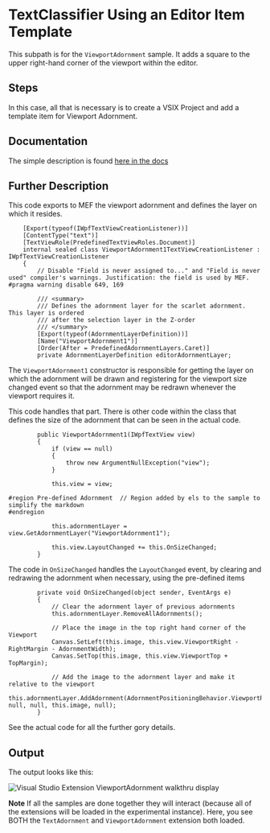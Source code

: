 # TextClassifier Using an Editor Item Template
This subpath is for the ```ViewportAdornment``` sample.  It adds a square to the upper right-hand corner of the viewport within the editor.

## Steps
In this case, all that is necessary is to create a VSIX Project and add a template item for Viewport Adornment.

## Documentation
The simple description is found [here in the docs](https://docs.microsoft.com/en-us/visualstudio/extensibility/creating-an-extension-with-an-editor-item-template?view=vs-2019#create-a-viewport-relative-adornment-extension)

## Further Description

This code exports to MEF the viewport adornment and defines the layer on which it resides.

```Csharp
    [Export(typeof(IWpfTextViewCreationListener))]
    [ContentType("text")]
    [TextViewRole(PredefinedTextViewRoles.Document)]
    internal sealed class ViewportAdornment1TextViewCreationListener : IWpfTextViewCreationListener
    {
        // Disable "Field is never assigned to..." and "Field is never used" compiler's warnings. Justification: the field is used by MEF.
#pragma warning disable 649, 169

        /// <summary>
        /// Defines the adornment layer for the scarlet adornment. This layer is ordered
        /// after the selection layer in the Z-order
        /// </summary>
        [Export(typeof(AdornmentLayerDefinition))]
        [Name("ViewportAdornment1")]
        [Order(After = PredefinedAdornmentLayers.Caret)]
        private AdornmentLayerDefinition editorAdornmentLayer;
```

The `ViewportAdornment1` constructor is responsible for getting the layer on which the adornment will be drawn and 
registering for the viewport size changed event so that the adornment may be redrawn whenever
the viewport requires it.

This code handles that part.   There is other code within the class that defines the size of the adornment
that can be seen in the actual code.

```CSharp
        public ViewportAdornment1(IWpfTextView view)
        {
            if (view == null)
            {
                throw new ArgumentNullException("view");
            }

            this.view = view;

#region Pre-defined Adornment  // Region added by els to the sample to simplify the markdown
#endregion

            this.adornmentLayer = view.GetAdornmentLayer("ViewportAdornment1");

            this.view.LayoutChanged += this.OnSizeChanged;
        }
```

The code in `OnSizeChanged` handles the `LayoutChanged` event, by clearing and redrawing the adornment when necessary, using the pre-defined items

```Csharp
        private void OnSizeChanged(object sender, EventArgs e)
        {
            // Clear the adornment layer of previous adornments
            this.adornmentLayer.RemoveAllAdornments();

            // Place the image in the top right hand corner of the Viewport
            Canvas.SetLeft(this.image, this.view.ViewportRight - RightMargin - AdornmentWidth);
            Canvas.SetTop(this.image, this.view.ViewportTop + TopMargin);

            // Add the image to the adornment layer and make it relative to the viewport
            this.adornmentLayer.AddAdornment(AdornmentPositioningBehavior.ViewportRelative, null, null, this.image, null);
        }
```

See the actual code for all the further gory details.   

## Output
The output looks like this:

![Visual Studio Extension ViewportAdornment walkthru display](https://user-images.githubusercontent.com/7321962/100636399-94ea7080-3329-11eb-9a0e-dfd66b80f3d0.jpg)

**Note** If all the samples are done together they will interact (because all of the extensions will be loaded in the experimental instance). Here, you see BOTH the `TextAdornment` and `ViewportAdornment` extension both loaded.
